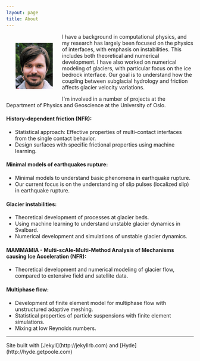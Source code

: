 ```yaml
---
layout: page
title: About
---
```



<img style = "float: left; margin:25px;" src="/img/kjetil.png" width=100/>


I have a background in computational physics, and my research has largely been focused on the physics of interfaces, with emphasis on instabilities. This includes both theoretical and numerical development. I have also worked on numerical modeling of glaciers, with particular focus on the ice bedrock interface. Our goal is to understand how the coupling between subglacial hydrology and friction affects glacier velocity variations.

I'm involved in a number of projects at the Department of Physics and Geoscience at the University of Oslo.

#### History-dependent friction (NFR):
- Statistical approach: Effective properties of multi-contact interfaces from the single contact behavior.
- Design surfaces with specific frictional properties using machine learning.

#### Minimal models of earthquakes rupture:
- Minimal models to understand basic phenomena in earthquake rupture.
- Our current focus is on the understanding of slip pulses (localized slip) in earthquake rupture.

#### Glacier instabilities:
- Theoretical development of processes at glacier beds.
- Using machine learning to understand unstable glacier dynamics in Svalbard.
- Numerical development and simulations of unstable glacier dynamics.

#### MAMMAMIA - Multi-scAle-Multi-Method Analysis of Mechanisms causing Ice Acceleration (NFR):
- Theoretical development and numerical modeling of glacier flow, compared to extensive field and satellite data.

#### Multiphase flow:
- Development of finite element model for multiphase flow with unstructured adaptive meshing.
- Statistical properties of particle suspensions with finite element simulations.
- Mixing at low Reynolds numbers.



<hr/>
Site built with [Jekyll](http://jekyllrb.com) and [Hyde](http://hyde.getpoole.com)

